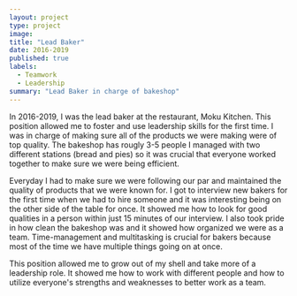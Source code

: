 ```yaml
---
layout: project
type: project
image:
title: "Lead Baker"
date: 2016-2019
published: true
labels:
  - Teamwork
  - Leadership
summary: "Lead Baker in charge of bakeshop"
---
```


 

In 2016-2019, I was the lead baker at the restaurant, Moku Kitchen. This position allowed me to foster and use leadership skills for the first time. I was in charge of making sure all of the products we were making were of top quality. The bakeshop has rougly 3-5 people I managed with two different stations (bread and pies) so it was crucial that everyone worked together to make sure we were being efficient.

Everyday I had to make sure we were following our par and maintained the quality of products that we were known for. I got to interview new bakers for the first time when we had to hire someone and it was interesting being on the other side of the table for once. It showed me how to look for good qualities in a person within just 15 minutes of our interview. I also took pride in how clean the bakeshop was and it showed how organized we were as a team. Time-management and multitasking is crucial for bakers because most of the time we have multiple things going on at once.

This position allowed me to grow out of my shell and take more of a leadership role. It showed me how to work with different people and how to utilize everyone's strengths and weaknesses to better work as a team.
